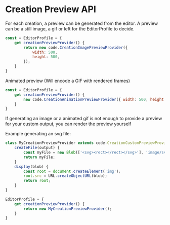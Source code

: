 # Creation Preview API

For each creation, a preview can be generated from the editor. A preview can be a still image, a gif or left for the EditorProfile to decide.


```js
const = EditorProfile = {
    get creationPreviewProvider() {
        return new code.CreationImagePreviewProvider({
            width: 500,
            height: 500,
        });
    }
}
```

Animated preview (Will encode a GIF with rendered frames)

```js
const = EditorProfile = {
    get creationPreviewProvider() {
        new code.CreationAnimationPreviewProvider({ width: 500, height: 500 }, 10, 10);
    }
}
```

If generating an image or a animated gif is not enough to provide a preview for your custom output, you can render the preview yourself

Example generating an svg file:

```js
class MyCreationPreviewProvider extends code.CreationCustomPreviewProvider {
    createFile(output) {
        const myFile = new Blob(['<svg><rect></rect></svg>'], 'image/svg+xml');
        return myFile;
    }
    display(blob) {
        const root = document.createElement('img');
        root.src = URL.createObjectURL(blob);
        return root;
    }
}

EditorProfile = {
    get creationPreviewProvider() {
        return new MyCreationPreviewProvider();
    }
}

```
